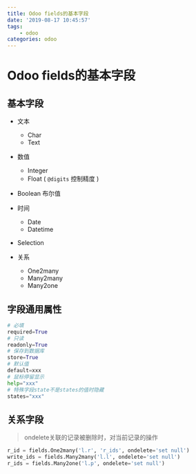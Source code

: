 ```yaml
---
title: Odoo fields的基本字段
date: '2019-08-17 10:45:57'
tags:
    - odoo
categories: odoo
---
```


# Odoo fields的基本字段

## 基本字段

- 文本
  - Char
  - Text

- 数值
  - Integer
  - Float ( `@digits` 控制精度 )

- Boolean 布尔值

- 时间
  - Date
  - Datetime

- Selection

- 关系
  - One2many
  - Many2many
  - Many2one

## 字段通用属性

```python
# 必填
required=True
# 只读
readonly=True
# 保存到数据库
store=True
# 默认值
default=xxx
# 鼠标停留显示
help="xxx"
# 特殊字段state不是states的值时隐藏
states="xxx"
```

## 关系字段

> ondelete关联的记录被删除时，对当前记录的操作

```python
r_id = fields.One2many('l.r', 'r_ids', ondelete='set null')
write_ids = fields.Many2many('l.l', ondelete='set null')
r_ids = fields.Many2one('l.p', ondelete='set null')
```
